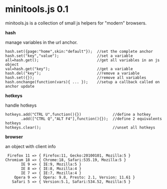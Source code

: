 minitools.js 0.1
================

minitools.js is a collection of small js helpers for "modern" browsers.

**hash**

manage variables in the url anchor.

	hash.set({page:"home",skin:"default"});  //set the complete anchor
	hash.set("key","value");                 //set a variable
	all=hash.get();                          //get all variables in an js object
	val=hash.get("key");                     //get a variable
	hash.del("key");                         //remove a variable
	hash.set({});                            //remove all variables
	hash.onchange(function(vars){ ... });    //setup a callback called on anchor update

**hotkeys**

handle hotkeys

	hotkeys.add("CTRL U",function(){})              //define a hotkey
	       .add(["CTRL Q","ALT F4"],function(){});  //define 2 equivalents hotkeys
	hotkeys.clear();                                //unset all hotkeys

**browser**

an object with client info

	 Firefox 11 => { Firefox:11, Gecko:20100101, Mozilla:5 }
	Chromium 18 => { Chrome:18, Safari:535.19, Mozilla:5 }
	       IE 9 => { IE:9, Mozilla:5 }
	       IE 8 => { IE:8, Mozilla:4 }
	       IE 7 => { IE:7, Mozilla:4 }
	    Opera 9 => { Opera: 9.8, Presto: 2.1, Version: 11.61 }
	   Safari 5 => { Version:5.1, Safari:534.52, Mozilla:5 }
